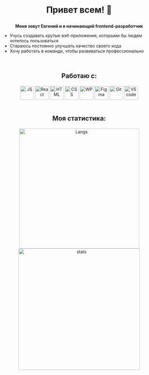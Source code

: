 # **<p align="center">Привет всем! :wave: </p>**

**<p align="center">Меня зовут Евгений и я начинающий frontend-разработчик</p>**

- Учусь создавать крутые вэб-приложения, которыми бы людям хотелось пользоваться 
- Стараюсь постоянно улучшать качество своего кода
- Хочу работать в команде, чтобы развиваться профессионально
        
<br>

## <p align="center">Работаю с:</p>
<div align="center">
<img height="45px" width="45px" alt="JS" src="https://cdn.jsdelivr.net/gh/devicons/devicon/icons/javascript/javascript-original.svg" />
<img height="45px" width="45px" alt="React" src="https://cdn.jsdelivr.net/gh/devicons/devicon/icons/react/react-original.svg" />
<img height="45px" width="45px" alt="HTML" src="https://cdn.jsdelivr.net/gh/devicons/devicon/icons/html5/html5-original-wordmark.svg" />
<img height="45px" width="45px" alt="CSS" src="https://cdn.jsdelivr.net/gh/devicons/devicon/icons/css3/css3-original-wordmark.svg" />
<img height="45px" width="45px" alt="WP" src="https://cdn.jsdelivr.net/gh/devicons/devicon/icons/webpack/webpack-original.svg" />
<img height="45px" width="45px" alt="Figma" src="https://cdn.jsdelivr.net/gh/devicons/devicon/icons/figma/figma-original.svg" />
<img height="45px" width="45px" alt="Git" src="https://cdn.jsdelivr.net/gh/devicons/devicon/icons/git/git-original-wordmark.svg" />
<img height="45px" width="45px" alt="VS code" src="https://cdn.jsdelivr.net/gh/devicons/devicon/icons/visualstudio/visualstudio-plain.svg" />
</div>

<br>

## <p align="center">Моя статистика:</p>
<div align="center">
<img width="395px" alt="Langs" src="https://github-readme-stats.vercel.app/api/top-langs/?username=Nameless501&layout=compact&theme=buefy">
<img width="400px" alt="stats" src="https://github-readme-stats.vercel.app/api?username=Nameless501&show_icons=true&theme=buefy">
</div>
